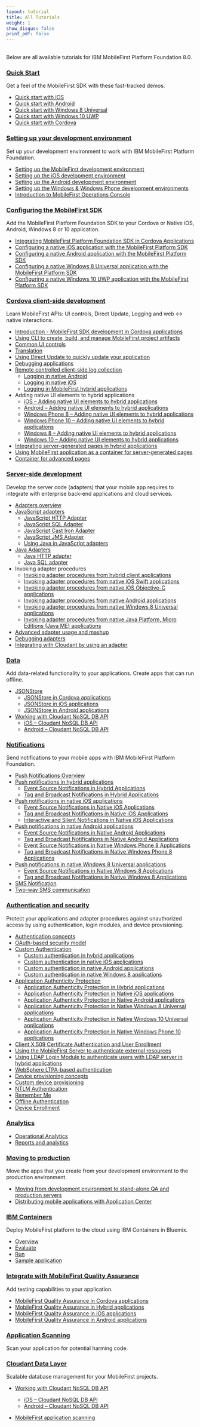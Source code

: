```yaml
---
layout: tutorial
title: All Tutorials
weight: 1
show_disqus: false
print_pdf: false
---
```

<br>
Below are all available tutorials for IBM MobileFirst Platform Foundation 8.0.

### [Quick Start](../quick-start)
Get a feel of the MobileFirst SDK with these fast-tracked demos.

* [Quick start with iOS](../quick-start/ios/)
* [Quick start with Android](../quick-start/android/)
* [Quick start with Windows 8 Universal](../quick-start/windows/)
* [Quick start with Windows 10 UWP](../quick-start/windows/)
* [Quick start with Cordova](../quick-start/cordova/)

### [Setting up your development environment](../setting-up-your-development-environment/)
Set up your development environment to work with IBM MobileFirst Platform Foundation.

* [Setting up the MobileFirst development environment](../setting-up-your-development-environment/setting-up-the-mobilefirst-development-environment/)
* [Setting up the iOS development environment](../setting-up-your-development-environment/setting-up-the-ios-development-environment/)
* [Setting up the Android development environment](../setting-up-your-development-environment/setting-up-the-android-development-environment/)
* [Setting up the Windows & Windows Phone development environments](../setting-up-your-development-environment/setting-up-the-windows-8-and-windows-10-development-environment/)
* [Introduction to MobileFirst Operations Console](../quick-start/introduction-to-mobilefirst-platform-operations-console/)

### [Configuring the MobileFirst SDK](../configuring-the-mfpf-sdk/)
Add the MobileFirst Platform Foundation SDK to your Cordova or Native iOS, Android, Windows 8 or 10  application.

* [Integrating MobileFirst Platform Foundation SDK in Cordova Applications](../configuring-the-mfpf-sdk/integrating-mfpf-sdk/)
* [Configuring a native iOS application with the MobileFirst Platform SDK](../configuring-the-mfpf-sdk/configuring-a-native-ios-application-with-the-mfp-sdk/)
* [Configuring a native Android application with the MobileFirst Platform SDK](../configuring-the-mfpf-sdk/configuring-a-native-android-application-with-the-mfp-sdk/)
* [Configuring a native Windows 8 Universal application with the MobileFirst Platform SDK](../configuring-the-mfpf-sdk/configuring-a-native-windows-8-application-with-the-mfp-sdk/)
* [Configuring a native Windows 10 UWP application with the MobileFirst Platform SDK](../configuring-the-mfpf-sdk/configuring-a-native-windows-10-application-with-the-mfp-sdk/)

### [Cordova client-side development](../cordova-client-side-development/)
Learn MobileFirst APIs: UI controls, Direct Update, Logging and web &#8596; native interactions.

* [Introduction - MobileFirst SDK development in Cordova applications](../client-side-development-/intro-mfpf-cordova/)
* [Using CLI to create, build, and manage MobileFirst project artifacts](../cordova-client-side-development/updated-using-cli-to-create-build-and-manage-mobilefirst-project-artifacts/)
* [Common UI controls](../cordova-client-side-development/common-ui-controls/")
* [Translation](../cordova-client-side-development/translation/)
* [Using Direct Update to quickly update your application](../cordova-client-side-development/using-direct-update-to-quickly-update-your-application/)
* [Debugging applications](../cordova-client-side-development/debugging-applications/)
* [Remote controlled client-side log collection](../cordova-client-side-development/remote-controlled-client-side-log-collection/)
    * [Logging in native Android](../client-side-development-/remote-controlled-client-side-log-collection/logging-in-native-android/")
    * [Logging in native iOS](../cordova-client-side-development/remote-controlled-client-side-log-collection/logging-in-native-ios/)
    * [Logging in MobileFirst hybrid applications](../cordova-client-side-development/remote-controlled-client-side-log-collection/logging-in-hybrid-applications/)
* Adding native UI elements to hybrid applications
    * [iOS – Adding native UI elements to hybrid applications](../cordova-client-side-development/ios-adding-native-ui-elements-hybrid-applications/)
    * [Android – Adding native UI elements to hybrid applications](../cordova-client-side-development/android-adding-native-ui-elements-hybrid-applications/)
    * [Windows Phone 8 – Adding native UI elements to hybrid applications](../cordova-client-side-development/wp8-adding-native-ui-elements-hybrid-applications/)
    * [Windows Phone 10 – Adding native UI elements to hybrid applications](../cordova-client-side-development/wp10-adding-native-ui-elements-hybrid-applications/)
    * [Windows 8 – Adding native UI elements to hybrid applications](../cordova-client-side-development/w8-adding-native-ui-elements-hybrid-applications/)
    * [Windows 10 – Adding native UI elements to hybrid applications](../cordova-client-side-development/w10-adding-native-ui-elements-hybrid-applications/)
* [Integrating server-generated pages in hybrid applications](../advanced-topics/integrating-server-generated-pages-hybrid-applications/)
* [Using MobileFirst application as a container for server-generated pages](../advanced-topics/using-a-mobilefirst-application-as-a-container-for-server-generated-pages/)
* [Container for advanced pages](../advanced-topics/container-advanced-pages/)

### [Server-side development](../server-side-development/)
Develop the server code (adapters) that your mobile app requires to integrate with enterprise back-end applications and cloud services.

* [Adapters overview](../server-side-development/adapters-overview/)
* [JavaScript adapters](../server-side-development/javascript-adapters/)
    * [JavaScript HTTP Adapter](../server-side-development/javascript-adapters/js-http-adapter/)
    * [JavaScript SQL Adapter](../server-side-development/javascript-adapters/js-sql-adapter/)
    * [JavaScript Cast Iron Adapter](../server-side-development/javascript-adapters/js-cast-iron-adapter/)
    * [JavaScript JMS Adapter](../server-side-development/javascript-adapters/js-jms-adapter/)
    * [Using Java in JavaScript adapters](../server-side-development/javascript-adapters/using-java-adapters/)
* [Java Adapters](../server-side-development/java-adapters/)
    * [Java HTTP adapter](../server-side-development/java-adapters/java-http-adapter/)
    * [Java SQL adapter](../server-side-development/java-adapters/java-sql-adapter/)
* Invoking adapter procedures
    * [Invoking adapter procedures from hybrid client applications](../server-side-development/invoking-adapter-procedures-hybrid-client-applications/)
    * [Invoking adapter procedures from native iOS Swift applications](../server-side-development/invoking-adapter-procedures-native-ios-swift-applications/)
    * [Invoking adapter procedures from native iOS Objective-C applications](../server-side-development/invoking-adapter-procedures-native-ios-applications/)
    * [Invoking adapter procedures from native Android applications](../server-side-development/invoking-adapter-procedures-native-android-applications/)
    * [Invoking adapter procedures from native Windows 8 Universal applications](../server-side-development/invoking-adapter-procedures-native-windows-8-applications/)
    * [Invoking adapter procedures from native Java Platform, Micro Editions (Java ME) applications](../server-side-development/invoking-adapter-procedures-native-java-platform-micro-editions-java-applications/)
* [Advanced adapter usage and mashup](../server-side-development/advanced-adapter-usage-mashup/)
* [Debugging adapters](../server-side-development/debugging-adapters/)
* [Integrating with Cloudant by using an adapter](../server-side-development/cloudant/)

### [Data](../data/)
Add data-related functionality to your applications. Create apps that can run offline.

* [JSONStore](../data/jsonstore/)
    * [JSONStore in Cordova applications](../data/jsonstore/jsonstore-javascript-api/)
	* [JSONStore in iOS applications](../data/jsonstore/jsonstore-objective-c-api/)
	* [JSONStore in Android applications](../data/jsonstore/jsonstore-java-api/)
* [Working with Cloudant NoSQL DB API](../data/working-with-cloudant-nosql-db-api/)
	* [iOS – Cloudant NoSQL DB API](../data/working-with-cloudant-nosql-db-api/ios/)
	* [Android – Cloudant NoSQL DB API](../data/working-with-cloudant-nosql-db-api/android/)

### [Notifications](../notifications/)
Send notifications to your mobile apps with IBM MobileFirst Platform Foundation.

* [Push Notifications Overview](../notifications/push-notifications-overview/)
* [Push notifications in hybrid applications](../notifications/push-notifications-overview/push-notifications-in-hybrid-applications/)
    * [Event Source Notifications in Hybrid Applications](../notifications/push-notifications-overview/push-notifications-in-hybrid-applications/event-source/)
    * [Tag and Broadcast Notifications in Hybrid Applications](../notifications/push-notifications-overview/push-notifications-in-hybrid-applications/tag-based/)
* [Push notifications in native iOS applications](../notifications/push-notifications-overview/push-notifications-in-native-ios-applications/)
    * [Event Source Notifications in Native iOS Applications](../notifications/push-notifications-overview/push-notifications-in-native-ios-applications/event-source/)
	* [Tag and Broadcast Notifications in Native iOS Applications](../notifications/push-notifications-overview/push-notifications-in-native-ios-applications/tag-based/)
	* [Interactive and Silent Notifications in Native iOS Applications](../notifications/push-notifications-overview/push-notifications-in-native-ios-applications/interactive-and-silent/)
* [Push notifications in native Android applications](../notifications/push-notifications-overview/push-notifications-in-native-android-applications/)
    * [Event Source Notifications in Native Android Applications](../notifications/push-notifications-overview/push-notifications-in-native-android-applications/event-source/)
	* [Tag and Broadcast Notifications in Native Android Applications](../notifications/push-notifications-overview/push-notifications-in-native-android-applications/tag-based/)
    * [Event Source Notifications in Native Windows Phone 8 Applications](../notifications/push-notifications-overview/push-notifications-in-native-windows-phone-8-applications/event-source/)
	* [Tag and Broadcast Notifications in Native Windows Phone 8 Applications](../notifications/push-notifications-overview/push-notifications-in-native-windows-phone-8-applications/tag-based/)
* [Push notifications in native Windows 8 Universal applications](../notifications/push-notifications-overview/push-notifications-in-native-windows-8-applications/)
	* [Event Source Notifications in Native Windows 8 Applications](../notifications/push-notifications-overview/push-notifications-in-native-windows-8-applications/event-source/)
	* [Tag and Broadcast Notifications in Native Windows 8 Applications](../notifications/push-notifications-overview/push-notifications-in-native-windows-8-applications/tag-based/)
* [SMS Notification](../notifications/sms-notifications/)
* [Two-way SMS communication](../notifications/two-way-sms-communication/)

### [Authentication and security](../authentication-and-security/)
Protect your applications and adapter procedures against unauthorized access by using authentication, login modules, and device provisioning.

* [Authentication concepts](../authentication-and-security/authentication-concepts/)
* [OAuth-based security model](../authentication-and-security/authentication-concepts/oauth-based-security-model/)
* [Custom Authentication](../authentication-and-security/custom-authentication/)
	* [Custom authentication in hybrid applications](../authentication-and-security/custom-authentication/custom-authentication-hybrid-applications/)
	* [ Custom authentication in native iOS applications](../authentication-and-security/custom-authentication/custom-authentication-native-ios-applications/)
	* [Custom authentication in native Android applications](../authentication-and-security/custom-authentication/custom-authentication-in-native-android-applications/)
	* [Custom authentication in native Windows 8 applications](../authentication-and-security/custom-authentication/custom-authentication-in-native-windows-8-applications/)
* [Application Authenticity Protection](../authentication-and-security/application-authenticity-protection/)
    * [Application Authenticity Protection in Hybrid applications](../authentication-and-security/application-authenticity-protection/application-authenticity-protection-hybrid-applications/)
	* [Application Authenticity Protection in Native iOS applications](../authentication-and-security/application-authenticity-protection/application-authenticity-protection-native-ios/)
	* [Application Authenticity Protection in Native Android applications](../authentication-and-security/application-authenticity-protection/application-authenticity-protection-native-android-applications/)
	* [Application Authenticity Protection in Native Windows 8 Universal applications](../authentication-and-security/application-authenticity-protection/application-authenticity-protection-in-native-windows-universal-applications/)
    * [Application Authenticity Protection in Native Windows 10 Universal applications](../authentication-and-security/application-authenticity-protection/application-authenticity-protection-in-native-windows-10-universal-applications/)
    * [Application Authenticity Protection in Native Windows Phone 10 applications](../authentication-and-security/application-authenticity-protection/application-authenticity-protection-in-native-windows-phone-10-applications/)
* [Client X.509 Certificate Authentication and User Enrollment](../authentication-and-security/client-x-509-certificate-authentication-user-enrollment/)
* [Using the MobileFirst Server to authenticate external resources](../authentication-and-security/using-mobilefirst-server-authenticate-external-resources/)
* [Using LDAP Login Module to authenticate users with LDAP server in hybrid applications](../authentication-and-security/using-ldap-login-module-to-authenticate-users-with-ldap-server-in-hybrid-applications/)
* [WebSphere LTPA-based authentication](../authentication-and-security/websphere-ltpa-based-authentication/)
* [Device provisioning concepts](../authentication-and-security/device-provisioning-concepts/)
* [Custom device provisioning](../authentication-and-security/custom-device-provisioning/)
* [NTLM Authentication](../authentication-and-security/ntlm-authentication/)
* [Remember Me](../advanced-topics/remember-me/)
* [Offline Authentication](../advanced-topics/offline-authentication/)
* [Device Enrollment](../advanced-topics/device-enrollment/)

### [Analytics](../analytics/)

* [Operational Analytics](../analytics/operational-analytics/)
* [Reports and analytics](../analytics/reports-analytics/)

### [Moving to production](../moving-to-production/)
Move the apps that you create from your development environment to the production environment.

* [Moving from development environment to stand-alone QA and production servers](../moving-to-production/moving-development-environment-stand-alone-qa-production-servers/)
* [Distributing mobile applications with Application Center](../moving-to-production/distributing-mobile-applications-with-application-center/)

### [IBM Containers](../ibm-containers/)
Deploy MobileFirst platform to the cloud using IBM Containers in Bluemix.

* [Overview](../ibm-containers/)
* [Evaluate](../ibm-containers/evaluate/)
* [Run](../ibm-containers/run/)
* [Sample application](../ibm-containers/sample-app/)

### [Integrate with MobileFirst Quality Assurance]({{site.baseurl}}/tutorials/en/quality-assurance/8.0/overview)
Add testing capabilities to your application.

* [MobileFirst Quality Assurance in Cordova applications]({{site.baseurl}}/tutorials/en/quality-assurance/8.0/cordova/)
* [MobileFirst Quality Assurance in Hybrid applications]({{site.baseurl}}/tutorials/en/quality-assurance/8.0/hybrid/)
* [MobileFirst Quality Assurance in iOS applications]({{site.baseurl}}/tutorials/en/quality-assurance/8.0/ios/)
* [MobileFirst Quality Assurance in Android applications]({{site.baseurl}}/tutorials/en/quality-assurance/8.0/android/)

### [Application Scanning]({{site.baseurl}}/tutorials/en/application-scanning)
Scan your application for potential harming code.

### [Cloudant Data Layer](../../../cloudant/)
Scalable database management for your MobileFirst projects.

* [Working with Cloudant NoSQL DB API](../data/working-with-cloudant-nosql-db-api/)
	* [iOS – Cloudant NoSQL DB API](../data/working-with-cloudant-nosql-db-api/ios/)
	* [Android – Cloudant NoSQL DB API](../data/working-with-cloudant-nosql-db-api/android/)

* [MobileFirst application scanning]({{site.baseurl}}/tutorials/en/application-scanning/)